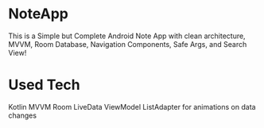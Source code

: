 # NoteApp


This is a Simple but Complete Android Note App with clean architecture, MVVM, Room Database, Navigation Components, Safe Args, and Search View!

# Used Tech
  Kotlin
  MVVM
  Room
  LiveData
  ViewModel
  ListAdapter for animations on data changes
